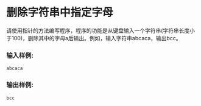 # 删除字符串中指定字母
请使用指针的方法编写程序，程序的功能是从键盘输入一个字符串(字符串长度小于100)，删除其中的字母a后输出。例如，输入字符串abcaca，输出bcc。

### 输入样例:

```in
abcaca
```

### 输出样例:

```out
bcc
```

